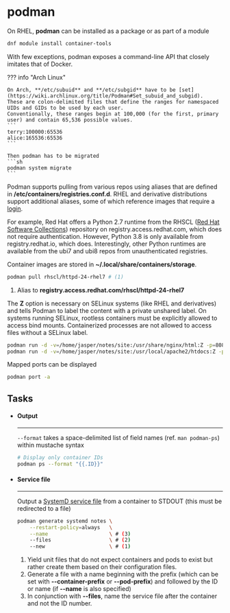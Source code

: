 # podman

On RHEL, **podman** can be installed as a package or as part of a module

```sh
dnf module install container-tools
```

With few exceptions, podman exposes a command-line API that closely imitates that of Docker.

??? info "Arch Linux"

    On Arch, **/etc/subuid** and **/etc/subgid** have to be [set](https://wiki.archlinux.org/title/Podman#Set_subuid_and_subgid).
    These are colon-delimited files that define the ranges for namespaced UIDs and GIDs to be used by each user. 
    Conventionally, these ranges begin at 100,000 (for the first, primary user) and contain 65,536 possible values.
    ```
    terry:100000:65536
    alice:165536:65536
    ```

    Then podman has to be migrated
    ```sh
    podman system migrate
    ```

Podman supports pulling from various repos using aliases that are defined in **/etc/containers/registries.conf.d**.
RHEL and derivative distributions support additional aliases, some of which reference images that require a [login](https://access.redhat.com/RegistryAuthentication#red-hat-registries-1).

For example, Red Hat offers a Python 2.7 runtime from the RHSCL ([Red Hat Software Collections](https://developers.redhat.com/products/softwarecollections/overview)) repository on registry.access.redhat.com, which does not require authentication.
However, Python 3.8 is only available from registry.redhat.io, which does.
Interestingly, other Python runtimes are available from the ubi7 and ubi8 repos from unauthenticated registries.

Container images are stored in **~/.local/share/containers/storage**.
```sh
podman pull rhscl/httpd-24-rhel7 # (1)
```

1. Alias to **registry.access.redhat.com/rhscl/httpd-24-rhel7**

The **Z** option is necessary on SELinux systems (like RHEL and derivatives) and tells Podman to label the content with a private unshared label.
On systems running SELinux, rootless containers must be explicitly allowed to access bind mounts.
Containerized processes are not allowed to access files without a SELinux label.
```sh
podman run -d -v=/home/jasper/notes/site:/usr/share/nginx/html:Z -p=8080:80 --name=notes nginx
podman run -d -v=/home/jasper/notes/site:/usr/local/apache2/htdocs:Z -p=8080:80 --name=notes httpd-24
```

Mapped ports can be displayed
```sh
podman port -a
```



## Tasks

<div class="grid cards" markdown>

-   #### Output

    ---

    `--format` takes a space-delimited list of field names (ref. `man podman-ps`) within mustache syntax

    ```sh
    # Display only container IDs
    podman ps --format "{{.ID}}"
    ```

-   #### Service file

    ---

    Output a [SystemD service file](https://docs.podman.io/en/latest/markdown/podman-generate-systemd.1.html) from a container to STDOUT (this must be redirected to a file)

    ```sh
    podman generate systemd notes \
        --restart-policy=always   \
        --name                    \ # (3)
        --files                   \ # (2)
        --new                     \ # (1)
    ```

    1. Yield unit files that do not expect containers and pods to exist but rather create them based on their configuration files.
    2. Generate a file with a name beginning with the prefix (which can be set with **--container-prefix** or **--pod-prefix**) and followed by the ID or name (if **--name** is also specified)
    3. In conjunction with **--files**, name the service file after the container and not the ID number.


</div>

